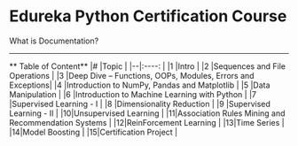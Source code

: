 # Edureka Python Certification  Course
 What is Documentation?

---
** Table of Content**
|# |Topic                                                      |
|--|:----:                                                     |
|1 |Intro                                                      |
|2 |Sequences and File Operations                              |
|3 |Deep Dive – Functions, OOPs, Modules, Errors and Exceptions|
|4 |Introduction to NumPy, Pandas and Matplotlib               |
|5 |Data Manipulation                                          |
|6 |Introduction to Machine Learning with Python               |
|7 |Supervised Learning - I                                    |
|8 |Dimensionality Reduction                                   |
|9 |Supervised Learning - II                                   |
|10|Unsupervised Learning                                      |
|11|Association Rules Mining and Recommendation Systems        |
|12|ReinForcement Learning                                     |
|13|Time Series                                                |
|14|Model Boosting                                             |
|15|Certification Project                                      |
